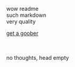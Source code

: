 wow readme<br>
such markdown<br>
very quality<br>

[get a goober](www.ikea.com/us/en/p/blahaj-soft-toy-baby-shark-70540665)<br>

<br><br>
no thoughts, head empty
